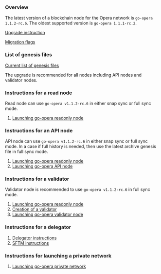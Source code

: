 ### Overview

The latest version of a blockchain node for the Opera network is `go-opera 1.1.2-rc.6`. The oldest supported version is `go-opera 1.1.1-rc.2`.

[Upgrade instruction](docs/upgrade.md)

[Migration flags](docs/upgrade.md#recommendations)

### List of genesis files
[Current list of genesis files](docs/genesis-files.md)

The upgrade is recommended for all nodes including API nodes and validator nodes.

### Instructions for a read node
Read node can use `go-opera v1.1.2-rc.6` in either snap sync or full sync mode.

1. [Launching go-opera readonly node](docs/setup-readonly-node.sh)

### Instructions for an API node

API node can use `go-opera v1.1.2-rc.6` in either snap sync or full sync mode.
In a case if full history is needed, then use the latest archive genesis file in full sync mode.

1. [Launching go-opera readonly node](docs/setup-readonly-node.sh)
2. [Launching go-opera API node](docs/setup-api-node.md)

### Instructions for a validator

Validator node is recommended to use `go-opera v1.1.2-rc.6` in full sync mode.

1. [Launching go-opera readonly node](docs/setup-readonly-node.sh)
2. [Creation of a validator](docs/create-validator.md)
3. [Launching go-opera validator node](docs/launch-validator.md)

### Instructions for a delegator

1. [Delegator instructions](docs/delegator.md)
2. [SFTM instructions](docs/sftm.md)

### Instructions for launching a private network

1. [Launching go-opera private network](docs/launch-private-network.md)
